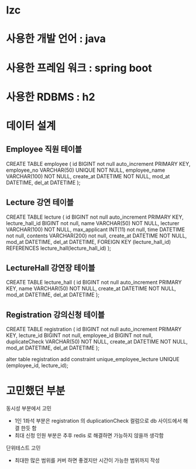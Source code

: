 # lzc

# 사용한 개발 언어 : java
# 사용한 프레임 워크 : spring boot
# 사용한 RDBMS : h2
  

# 데이터 설계 

Employee 직원 테이블
--
CREATE TABLE employee (
id BIGINT not null auto_increment PRIMARY KEY,
employee_no VARCHAR(50) UNIQUE NOT NULL,
employee_name VARCHAR(100) NOT NULL,
create_at DATETIME NOT NULL,
mod_at DATETIME,
del_at DATETIME
);


Lecture 강연 테이블
--
CREATE TABLE lecture (
id BIGINT not null auto_increment PRIMARY KEY,
lecture_hall_id BIGINT not null,
name VARCHAR(50) NOT NULL,
lecturer VARCHAR(100) NOT NULL,
max_applicant INT(11) not null,
time DATETIME not null,
contents VARCHAR(200) not null,
create_at DATETIME NOT NULL,
mod_at DATETIME,
del_at DATETIME,
FOREIGN KEY (lecture_hall_id) REFERENCES lecture_hall(lecture_hall_id)
);

LectureHall 강연장 테이블
-- 
CREATE TABLE lecture_hall (
id BIGINT not null auto_increment PRIMARY KEY,
name VARCHAR(50) NOT NULL,
create_at DATETIME NOT NULL,
mod_at DATETIME,
del_at DATETIME
);


Registration 강의신청 테이블
-- 
CREATE TABLE registration (
id BIGINT not null auto_increment PRIMARY KEY,
lecture_id BIGINT not null,
employee_id BIGINT not null,
duplicateCheck VARCHAR(50) NOT NULL,
create_at DATETIME NOT NULL,
mod_at DATETIME,
del_at DATETIME
);

alter table registration
add constraint unique_employee_lecture UNIQUE (employee_id, lecture_id);


# 고민했던 부분
동시성 부분에서 고민
- 1인 1좌석 부분은 registration 의 duplicationCheck 컬럼으로 db 사이드에서 해결 한듯 함
- 최대 신청 인원 부분은 추후 redis 로 해결하면 가능하지 않을까 생각함

단위테스트 고민
- 최대한 많은 범위를 커버 하면 좋겠지만 시간이 가능한 범위까지 작성